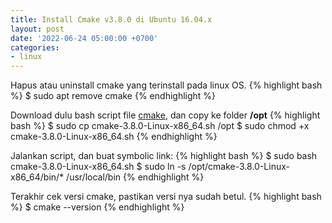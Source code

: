 ```yaml
---
title: Install Cmake v3.8.0 di Ubuntu 16.04.x
layout: post
date: '2022-06-24 05:00:00 +0700'
categories:
- linux
---
```


Hapus atau uninstall cmake yang terinstall pada linux OS.
{% highlight bash %}
$ sudo apt remove cmake
{% endhighlight %}

Download dulu bash script file [cmake](https://cmake.org/files/v3.8/cmake-3.8.0-Linux-x86_64.sh), dan copy ke folder **/opt**
{% highlight bash %}
$ sudo cp cmake-3.8.0-Linux-x86_64.sh /opt
$ sudo chmod +x cmake-3.8.0-Linux-x86_64.sh
{% endhighlight %}

Jalankan script, dan buat symbolic link:
{% highlight bash %}
$ sudo bash cmake-3.8.0-Linux-x86_64.sh
$ sudo ln -s /opt/cmake-3.8.0-Linux-x86_64/bin/* /usr/local/bin
{% endhighlight %}

Terakhir cek versi cmake, pastikan versi nya sudah betul.
{% highlight bash %}
$ cmake --version
{% endhighlight %}
